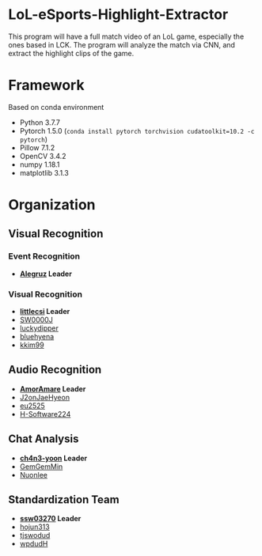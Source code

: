 # LoL-eSports-Highlight-Extractor
This program will have a full match video of an LoL game, especially the ones based in LCK. The program will analyze the match via CNN, and extract the highlight clips of the game.

# Framework
Based on conda environment
* Python 3.7.7
* Pytorch 1.5.0 (`conda install pytorch torchvision cudatoolkit=10.2 -c pytorch`)
* Pillow 7.1.2
* OpenCV 3.4.2
* numpy 1.18.1
* matplotlib 3.1.3

# Organization
## Visual Recognition
### Event Recognition
* **[Alegruz](https://github.com/Alegruz) Leader**

### Visual Recognition
* **[littlecsi](https://github.com/littlecsi) Leader**
* [SW0000J](https://github.com/SW0000J)
* [luckydipper](https://github.com/luckydipper)
* [bluehyena](https://github.com/bluehyena)
* [kkim99](https://github.com/kkim99)

## Audio Recognition
* **[AmorAmare](https://github.com/AmorAmare) Leader**
* [J2onJaeHyeon](https://github.com/J2onJaeHyeon)
* [eu2525](https://github.com/eu2525)
* [H-Software224](https://github.com/H-Software224)

## Chat Analysis
* **[ch4n3-yoon](https://github.com/ch4n3-yoon) Leader**
* [GemGemMin](https://github.com/GemGemMin)
* [Nuonlee](https://github.com/Nuonlee)

## Standardization Team
* **[ssw03270](https://github.com/ssw03270) Leader**
* [hojun313](https://github.com/hojun313)
* [tjswodud](https://github.com/tjswodud)
* [wpdudH](https://github.com/wpdudH)
